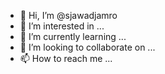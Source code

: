 - 👋 Hi, I’m @sjawadjamro
- 👀 I’m interested in ...
- 🌱 I’m currently learning ...
- 💞️ I’m looking to collaborate on ...
- 📫 How to reach me ...

<!---
sjawadjamro/sjawadjamro is a ✨ special ✨ repository because its `README.md` (this file) appears on your GitHub profile.
You can click the Preview link to take a look at your changes.
--->
